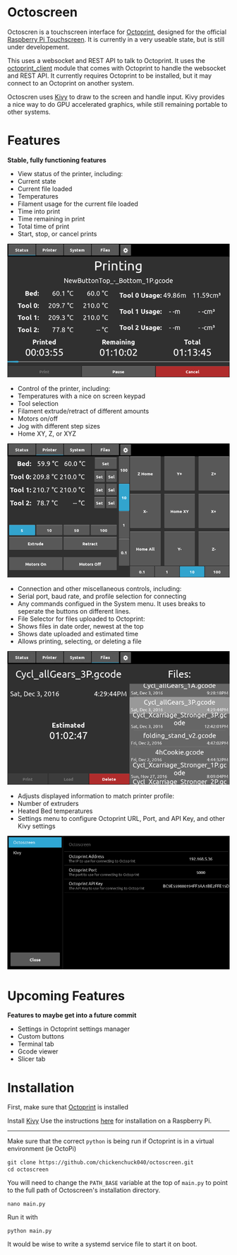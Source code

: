 Octoscreen
===

Octoscren is a touchscreen interface for [Octoprint](https://github.com/foosel/OctoPrint), designed for the official [Raspberry Pi Touchscreen](https://www.raspberrypi.org/products/raspberry-pi-touch-display/). It is currently in a very useable state, but is still under developement.

This uses a websocket and REST API to talk to Octoprint. It uses the [octoprint_client](https://github.com/foosel/OctoPrint/tree/master/src/octoprint_client) module that comes with Octoprint to handle the websocket and REST API. It currently requires Octoprint to be installed, but it may connect to an Octoprint on another system.

Octoscren uses [Kivy](http://kivy.org/#home) to draw to the screen and handle input. Kivy provides a nice way to do GPU accelerated graphics, while still remaining portable to other systems.

Features
===
**Stable, fully functioning features**

 - View status of the printer, including:
  - Current state
  - Current file loaded
  - Temperatures
  - Filament usage for the current file loaded
  - Time into print
  - Time remaining in print
  - Total time of print
  - Start, stop, or cancel prints
  
  ![Status Picture](https://raw.githubusercontent.com/chickenchuck040/octoscreen/master/screenshots/status_printing.png)
  
 - Control of the printer, including:
  - Temperatures with a nice on screen keypad
  - Tool selection
  - Filament extrude/retract of different amounts
  - Motors on/off
  - Jog with different step sizes
  - Home XY, Z, or XYZ
  
  ![Printer Picture](https://raw.githubusercontent.com/chickenchuck040/octoscreen/master/screenshots/printer.png)
  
 - Connection and other miscellaneous controls, including:
  - Serial port, baud rate, and profile selection for connecting
  - Any commands configued in the System menu. It uses breaks to seperate the buttons on different lines.
 - File Selector for files uploaded to Octoprint:
  - Shows files in date order, newest at the top
  - Shows date uploaded and estimated time
  - Allows printing, selecting, or deleting a file
  
  ![Files Picture](https://raw.githubusercontent.com/chickenchuck040/octoscreen/master/screenshots/files.png)
  
 - Adjusts displayed information to match printer profile:
  - Number of extruders
  - Heated Bed temperatures
 - Settings menu to configure Octoprint URL, Port, and API Key, and other Kivy settings
 
  ![Settings Picture](https://raw.githubusercontent.com/chickenchuck040/octoscreen/master/screenshots/settings.png)

Upcoming Features
===
**Features to maybe get into a future commit**

 - Settings in Octoprint settings manager
 - Custom buttons
 - Terminal tab
 - Gcode viewer
 - Slicer tab

Installation
===

First, make sure that [Octoprint](https://github.com/foosel/OctoPrint) is installed

Install [Kivy](http://kivy.org/#home)
Use the instructions [here](https://kivy.org/docs/installation/installation-rpi.html) for installation on a Raspberry Pi.

---

Make sure that the correct `python` is being run if Octoprint is in a virtual environment (ie OctoPi)
```
git clone https://github.com/chickenchuck040/octoscreen.git
cd octoscreen
```

You will need to change the `PATH_BASE` variable at the top of `main.py` to point to the full path of Octoscreen's installation directory.
```
nano main.py
```

Run it with
```
python main.py
```

It would be wise to write a systemd service file to start it on boot.
